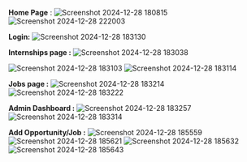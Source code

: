 **Home Page** : 
![Screenshot 2024-12-28 180815](https://github.com/user-attachments/assets/97303aeb-3935-45be-a8d9-f755b7aed50e)
![Screenshot 2024-12-28 222003](https://github.com/user-attachments/assets/07a78a60-646d-4804-890f-89ce3078cc2f)



**Login:**
![Screenshot 2024-12-28 183130](https://github.com/user-attachments/assets/b377be24-c9ec-4798-93f9-eb19bbd767f6)

**Internships page :**
![Screenshot 2024-12-28 183038](https://github.com/user-attachments/assets/69d578f9-59e3-41c2-8ae9-c669dc6de25b)

![Screenshot 2024-12-28 183103](https://github.com/user-attachments/assets/c46e6f83-d0b9-4135-bb18-6cd359f3b5d9)
![Screenshot 2024-12-28 183114](https://github.com/user-attachments/assets/7814515b-f1fd-4bc1-ba50-84bd55eea176)

**Jobs page :**
![Screenshot 2024-12-28 183214](https://github.com/user-attachments/assets/ff6f7a59-7b40-4004-92d2-42a620c73c16)
![Screenshot 2024-12-28 183222](https://github.com/user-attachments/assets/e049c856-33dc-4f5b-95e4-bf43d259e5cb)


**Admin Dashboard :**
![Screenshot 2024-12-28 183257](https://github.com/user-attachments/assets/7a8e6f92-c580-4b42-a3c5-fad93a5f493d)
![Screenshot 2024-12-28 183314](https://github.com/user-attachments/assets/9dd1a73c-a831-4bcb-88d4-87df179f752f)

**Add Opportunity/Job :**
![Screenshot 2024-12-28 185559](https://github.com/user-attachments/assets/3e792d81-bdd5-436e-a73c-b547d2a56855)
![Screenshot 2024-12-28 185621](https://github.com/user-attachments/assets/fa4d4041-7086-4507-bd88-6f5591b941ad)
![Screenshot 2024-12-28 185632](https://github.com/user-attachments/assets/08770cb6-4e0b-4676-acec-49df0ffc392b)
![Screenshot 2024-12-28 185643](https://github.com/user-attachments/assets/8ae98363-9450-4757-983d-e35c7a33cafa)
